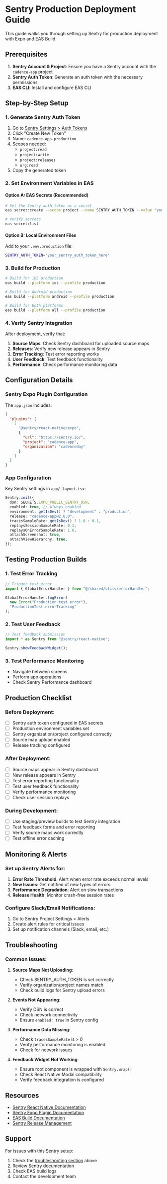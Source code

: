 # Sentry Production Deployment Guide

This guide walks you through setting up Sentry for production deployment with Expo and EAS Build.

## Prerequisites

1. **Sentry Account & Project**: Ensure you have a Sentry account with the `cadence-app` project
2. **Sentry Auth Token**: Generate an auth token with the necessary permissions
3. **EAS CLI**: Install and configure EAS CLI

## Step-by-Step Setup

### 1. Generate Sentry Auth Token

1. Go to [Sentry Settings > Auth Tokens](https://sentry.io/settings/account/api/auth-tokens/)
2. Click "Create New Token"
3. Name: `cadence-app-production`
4. Scopes needed:
   - `project:read`
   - `project:write`
   - `project:releases`
   - `org:read`
5. Copy the generated token

### 2. Set Environment Variables in EAS

#### Option A: EAS Secrets (Recommended)

```bash
# Set the Sentry auth token as a secret
eas secret:create --scope project --name SENTRY_AUTH_TOKEN --value "your_token_here"

# Verify secrets
eas secret:list
```

#### Option B: Local Environment Files

Add to your `.env.production` file:

```bash
SENTRY_AUTH_TOKEN="your_sentry_auth_token_here"
```

### 3. Build for Production

```bash
# Build for iOS production
eas build --platform ios --profile production

# Build for Android production
eas build --platform android --profile production

# Build for both platforms
eas build --platform all --profile production
```

### 4. Verify Sentry Integration

After deployment, verify that:

1. **Source Maps**: Check Sentry dashboard for uploaded source maps
2. **Releases**: Verify new release appears in Sentry
3. **Error Tracking**: Test error reporting works
4. **User Feedback**: Test feedback functionality
5. **Performance**: Check performance monitoring data

## Configuration Details

### Sentry Expo Plugin Configuration

The `app.json` includes:

```json
{
  "plugins": [
    [
      "@sentry/react-native/expo",
      {
        "url": "https://sentry.io/",
        "project": "cadence-app",
        "organization": "cadenceday"
      }
    ]
  ]
}
```

### App Configuration

Key Sentry settings in `app/_layout.tsx`:

```typescript
Sentry.init({
  dsn: SECRETS.EXPO_PUBLIC_SENTRY_DSN,
  enabled: true, // Always enabled
  environment: getIsDev() ? "development" : "production",
  release: "cadence-app@2.0.0",
  tracesSampleRate: getIsDev() ? 1.0 : 0.1,
  replaysSessionSampleRate: 0.1,
  replaysOnErrorSampleRate: 1.0,
  attachScreenshot: true,
  attachViewHierarchy: true,
});
```

## Testing Production Builds

### 1. Test Error Tracking

```typescript
// Trigger test error
import { GlobalErrorHandler } from "@/shared/utils/errorHandler";

GlobalErrorHandler.logError(
  new Error("Production test error"),
  "ProductionTest.errorTracking"
);
```

### 2. Test User Feedback

```typescript
// Test feedback submission
import * as Sentry from "@sentry/react-native";

Sentry.showFeedbackWidget();
```

### 3. Test Performance Monitoring

- Navigate between screens
- Perform app operations
- Check Sentry Performance dashboard

## Production Checklist

### Before Deployment:

- [ ] Sentry auth token configured in EAS secrets
- [ ] Production environment variables set
- [ ] Sentry organization/project configured correctly
- [ ] Source map upload enabled
- [ ] Release tracking configured

### After Deployment:

- [ ] Source maps appear in Sentry dashboard
- [ ] New release appears in Sentry
- [ ] Test error reporting functionality
- [ ] Test user feedback functionality
- [ ] Verify performance monitoring
- [ ] Check user session replays

### During Development:

- [ ] Use staging/preview builds to test Sentry integration
- [ ] Test feedback forms and error reporting
- [ ] Verify source maps work correctly
- [ ] Test offline error caching

## Monitoring & Alerts

### Set up Sentry Alerts for:

1. **Error Rate Threshold**: Alert when error rate exceeds normal levels
2. **New Issues**: Get notified of new types of errors
3. **Performance Degradation**: Alert on slow transactions
4. **Release Health**: Monitor crash-free session rates

### Configure Slack/Email Notifications:

1. Go to Sentry Project Settings > Alerts
2. Create alert rules for critical issues
3. Set up notification channels (Slack, email, etc.)

## Troubleshooting

### Common Issues:

1. **Source Maps Not Uploading**:
   - Check SENTRY_AUTH_TOKEN is set correctly
   - Verify organization/project names match
   - Check build logs for Sentry upload errors

2. **Events Not Appearing**:
   - Verify DSN is correct
   - Check network connectivity
   - Ensure `enabled: true` in Sentry config

3. **Performance Data Missing**:
   - Check `tracesSampleRate` is > 0
   - Verify performance monitoring is enabled
   - Check for network issues

4. **Feedback Widget Not Working**:
   - Ensure root component is wrapped with `Sentry.wrap()`
   - Check React Native Modal compatibility
   - Verify feedback integration is configured

## Resources

- [Sentry React Native Documentation](https://docs.sentry.io/platforms/react-native/)
- [Sentry Expo Plugin Documentation](https://docs.expo.dev/guides/using-sentry/)
- [EAS Build Documentation](https://docs.expo.dev/build/introduction/)
- [Sentry Release Management](https://docs.sentry.io/product/releases/)

## Support

For issues with this Sentry setup:

1. Check the [troubleshooting section](#troubleshooting) above
2. Review Sentry documentation
3. Check EAS build logs
4. Contact the development team
